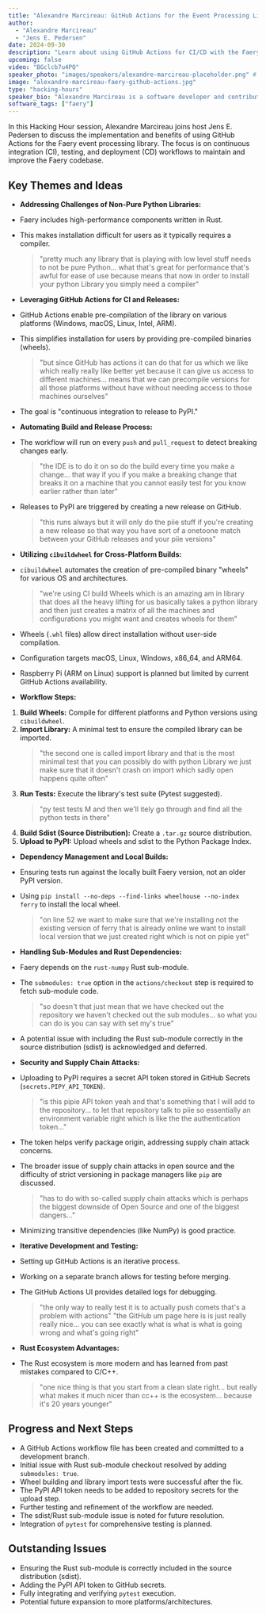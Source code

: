 ```yaml
---
title: "Alexandre Marcireau: GitHub Actions for the Event Processing Library Faery"
author:
  - "Alexandre Marcireau"
  - "Jens E. Pedersen"
date: 2024-09-30
description: "Learn about using GitHub Actions for CI/CD with the Faery event processing library, presented by Alexandre Marcireau."
upcoming: false
video: "BGclcb7u4PQ"
speaker_photo: "images/speakers/alexandre-marcireau-placeholder.png" # Can reuse
image: "alexandre-marcireau-faery-github-actions.jpg"
type: "hacking-hours"
speaker_bio: "Alexandre Marcireau is a software developer and contributor in the neuromorphic computing space, known for his work on the Faery event processing library and its development workflows."
software_tags: ["faery"]
---
```


In this Hacking Hour session, Alexandre Marcireau joins host Jens E. Pedersen to discuss the implementation and benefits of using GitHub Actions for the Faery event processing library. The focus is on continuous integration (CI), testing, and deployment (CD) workflows to maintain and improve the Faery codebase.

## Key Themes and Ideas

*   **Addressing Challenges of Non-Pure Python Libraries:**
  *   Faery includes high-performance components written in Rust.
  *   This makes installation difficult for users as it typically requires a compiler.
      > "pretty much any library that is playing with low level stuff needs to not be pure Python... what that's great for performance that's awful for ease of use because means that now in order to install your python Library you simply need a compiler"

*   **Leveraging GitHub Actions for CI and Releases:**
  *   GitHub Actions enable pre-compilation of the library on various platforms (Windows, macOS, Linux, Intel, ARM).
  *   This simplifies installation for users by providing pre-compiled binaries (wheels).
      > "but since GitHub has actions it can do that for us which we like which really really like better yet because it can give us access to different machines... means that we can precompile versions for all those platforms without have without needing access to those machines ourselves"
  *   The goal is "continuous integration to release to PyPI."

*   **Automating Build and Release Process:**
  *   The workflow will run on every `push` and `pull_request` to detect breaking changes early.
      > "the IDE is to do it on so do the build every time you make a change... that way if you if you make a breaking change that breaks it on a machine that you cannot easily test for you know earlier rather than later"
  *   Releases to PyPI are triggered by creating a new release on GitHub.
      > "this runs always but it will only do the piie stuff if you're creating a new release so that way you have sort of a onetoone match between your GitHub releases and your piie versions"

*   **Utilizing `cibuildwheel` for Cross-Platform Builds:**
  *   `cibuildwheel` automates the creation of pre-compiled binary "wheels" for various OS and architectures.
      > "we're using CI build Wheels which is an amazing am in library that does all the heavy lifting for us basically takes a python library and then just creates a matrix of all the machines and configurations you might want and creates wheels for them"
  *   Wheels (`.whl` files) allow direct installation without user-side compilation.
  *   Configuration targets macOS, Linux, Windows, x86_64, and ARM64.
  *   Raspberry Pi (ARM on Linux) support is planned but limited by current GitHub Actions availability.

*   **Workflow Steps:**
  1.  **Build Wheels:** Compile for different platforms and Python versions using `cibuildwheel`.
  2.  **Import Library:** A minimal test to ensure the compiled library can be imported.
      > "the second one is called import library and that is the most minimal test that you can possibly do with python Library we just make sure that it doesn't crash on import which sadly open happens quite often"
  3.  **Run Tests:** Execute the library's test suite (Pytest suggested).
      > "py test tests M and then we'll itely go through and find all the python tests in there"
  4.  **Build Sdist (Source Distribution):** Create a `.tar.gz` source distribution.
  5.  **Upload to PyPI:** Upload wheels and sdist to the Python Package Index.

*   **Dependency Management and Local Builds:**
  *   Ensuring tests run against the locally built Faery version, not an older PyPI version.
  *   Using `pip install --no-deps --find-links wheelhouse --no-index ferry` to install the local wheel.
      > "on line 52 we want to make sure that we're installing not the existing version of ferry that is already online we want to install local version that we just created right which is not on pipie yet"

*   **Handling Sub-Modules and Rust Dependencies:**
  *   Faery depends on the `rust-numpy` Rust sub-module.
  *   The `submodules: true` option in the `actions/checkout` step is required to fetch sub-module code.
      > "so doesn't that just mean that we have checked out the repository we haven't checked out the sub modules... so what you can do is you can say with set my's true"
  *   A potential issue with including the Rust sub-module correctly in the source distribution (sdist) is acknowledged and deferred.

*   **Security and Supply Chain Attacks:**
  *   Uploading to PyPI requires a secret API token stored in GitHub Secrets (`secrets.PIPY_API_TOKEN`).
      > "is this pipie API token yeah and that's something that I will add to the repository... to let that repository talk to piie so essentially an environment variable right which is like the the authentication token..."
  *   The token helps verify package origin, addressing supply chain attack concerns.
  *   The broader issue of supply chain attacks in open source and the difficulty of strict versioning in package managers like `pip` are discussed.
      > "has to do with so-called supply chain attacks which is perhaps the biggest downside of Open Source and one of the biggest dangers..."
  *   Minimizing transitive dependencies (like NumPy) is good practice.

*   **Iterative Development and Testing:**
  *   Setting up GitHub Actions is an iterative process.
  *   Working on a separate branch allows for testing before merging.
  *   The GitHub Actions UI provides detailed logs for debugging.
      > "the only way to really test it is to actually push comets that's a problem with actions"
      > "the GitHub um page here is is just really really nice... you can see exactly what is what is what is going wrong and what's going right"

*   **Rust Ecosystem Advantages:**
  *   The Rust ecosystem is more modern and has learned from past mistakes compared to C/C++.
      > "one nice thing is that you start from a clean slate right... but really what makes it much nicer than cc++ is the ecosystem... because it's 20 years younger"

## Progress and Next Steps

*   A GitHub Actions workflow file has been created and committed to a development branch.
*   Initial issue with Rust sub-module checkout resolved by adding `submodules: true`.
*   Wheel building and library import tests were successful after the fix.
*   The PyPI API token needs to be added to repository secrets for the upload step.
*   Further testing and refinement of the workflow are needed.
*   The sdist/Rust sub-module issue is noted for future resolution.
*   Integration of `pytest` for comprehensive testing is planned.

## Outstanding Issues

*   Ensuring the Rust sub-module is correctly included in the source distribution (sdist).
*   Adding the PyPI API token to GitHub secrets.
*   Fully integrating and verifying `pytest` execution.
*   Potential future expansion to more platforms/architectures.
